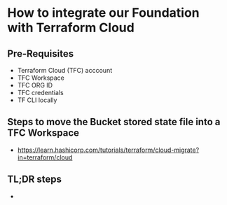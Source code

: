 # How to integrate our Foundation with Terraform Cloud

## Pre-Requisites

- Terraform Cloud (TFC) acccount
- TFC Workspace
- TFC ORG ID
- TFC credentials
- TF CLI locally

## Steps to move the Bucket stored state file into a TFC Workspace

- https://learn.hashicorp.com/tutorials/terraform/cloud-migrate?in=terraform/cloud

## TL;DR steps

- 